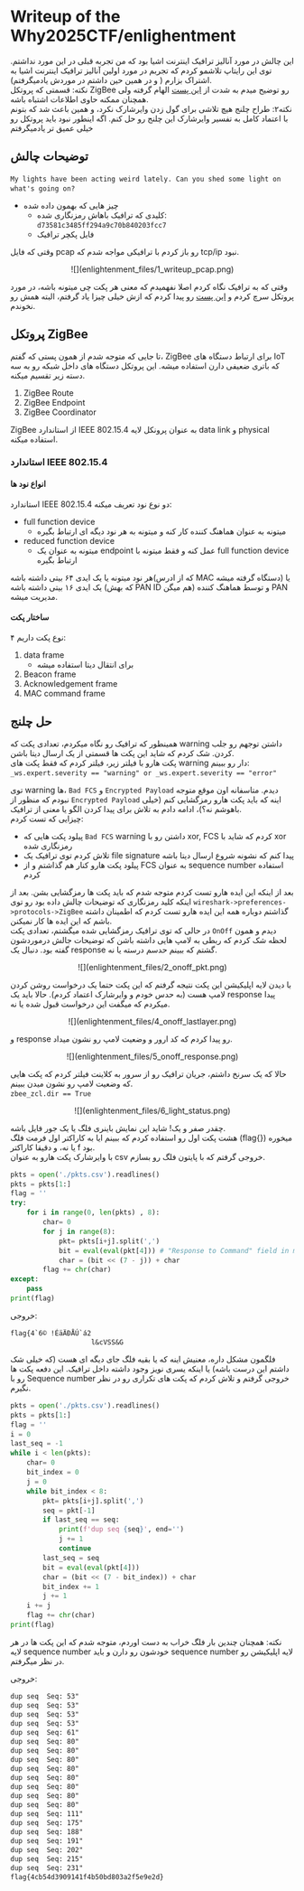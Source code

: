 
# Writeup of the Why2025CTF/enlighentment

این چالش در مورد آنالیز ترافیک اینترنت اشیا بود که من تجربه قبلی در این مورد نداشتم. توی این رایتاپ تلاشمو کردم که تجربم در مورد اولین آنالیز ترافیک اینترنت اشیا به اشتراک بزارم ( و در همین حین داشتم در موردش یادمیگرفتم).  
نکته: قسمتی که پروتکل 
ZigBee 
رو توضیح میدم به شدت از [این پست](https://www.exploitsecurity.io/post/zigbee-protocol) 
الهام گرفته ولی همچنان ممکنه حاوی اطلاعات اشتباه باشه.  
نکته۲: طراح چلنج هیچ تلاشی برای گول زدن وایرشارک نکرد، و همین باعث شد که بتونم با اعتماد کامل به تفسیر وایرشارک این چلنج رو حل کنم. اگه اینطور نبود باید پروتکل رو خیلی عمیق تر یادمیگرفتم
## توضیحات چالش

`My lights have been acting weird lately. Can you shed some light on what's going on?`  

- چیز هایی که بهمون داده شده  
	- کلیدی که ترافیک باهاش رمزنگاری شده: `d73581c3485ff294a9c70b840203fcc7`
	- فایل پکچر ترافیک  

وقتی که فایل pcap رو باز کردم با ترافیکی مواجه شدم که tcp/ip نبود.  

<center>
![](enlightenment_files/1_writeup_pcap.png)
</center>

وقتی که به ترافیک نگاه کردم اصلا نفهمیدم که معنی هر پکت چی میتونه باشه، در مورد پروتکل سرچ کردم و [این پست](https://www.exploitsecurity.io/post/zigbee-protocol)
رو پیدا کردم که ازش خیلی چیزا یاد گرفتم، البته همش رو نخوندم.  
## پروتکل ZigBee
تا جایی که متوجه شدم از همون پستی که گفتم، ZigBee برای ارتباط دستگاه های IoT که باتری ضعیفی دارن استفاده میشه. این پروتکل دستگاه های داخل شبکه رو به سه دسته زیر تقسیم میکنه.  
1. ZigBee Route  
2. ZigBee Endpoint  
3. ZigBee Coordinator  

ZigBee
از استاندارد
IEEE 802.15.4
به عنوان پرونکل لایه
data link
و
physical
استفاده میکنه.  
### استاندارد IEEE 802.15.4
#### انواع نود ها
استاندارد
IEEE 802.15.4
دو نوع نود تعریف میکنه:

- full function device  
	- میتونه به عنوان هماهنگ کننده کار کنه و میتونه به هر نود دیگه ای ارتباط بگیره  
- reduced function device  
	- میتونه به عنوان یک endpoint عمل کنه و فقط میتونه با full function device ارتباط بگیره  

هر نود میتونه یا یک ایدی ۶۴ بیتی داشته باشه(که از ادرس MAC دستگاه گرفته میشه) یا یک ایدی ۱۶ بیتی داشته باشه (که بهش  PAN ID هم میگن) و توسط هماهنگ کننده PAN مدیریت میشه.  

#### ساختار پکت
۴ نوع پکت داریم:

1. data frame  
	- برای انتقال دیتا استفاده میشه  
2. Beacon frame  
3. Acknowledgement frame  
4. MAC command frame  

## حل چلنج
همینطور که ترافیک رو نگاه میکردم، تعدادی پکت که warning داشتن توجهم رو جلب کردن. شک کردم که شاید این پکت ها قسمتی از یک ارسال دیتا باشن.  
پکت هارو با فیلتر زیر، فیلتر کردم که فقط پکت های warning دار رو ببینم:  
`_ws.expert.severity == "warning" or _ws.expert.severity == "error"`  

توی warning ها، `Bad FCS` و `Encrypted Payload` دیدم. متاسفانه اون موقع متوجه نبودم که منظور از `Encrypted Payload` اینه که باید پکت هارو رمزگشایی کنم (خیلی باهوشم نه؟)، ادامه دادم به تلاش برای پیدا کردن الگو یا معنی از ترافیک.  
چیزایی که تست کردم:  

- پیلود پکت هایی که `Bad FCS` warning داشتن رو با xor, FCS کردم که شاید با xor رمزنگاری شده  
- تلاش کردم توی ترافیک یک file signature پیدا کنم که نشونه شروع ارسال دیتا باشه  
- پیلود پکت هارو کنار هم گذاشتم و از FCS به عنوان sequence number استفاده کردم

بعد از اینکه این ایده هارو تست کردم متوجه شدم که باید پکت ها رمزگشایی بشن. بعد از اینکه کلید رمزنگاری که توضیحات چالش داده بود رو توی
`wireshark->preferences->protocols->ZigBee`
گذاشتم دوباره همه این ایده هارو تست کردم که اطمینان داشته باشم که این ایده ها کار نمیکنن.  
در حالی که توی ترافیک رمزگشایی شده میگشتم، تعدادی پکت `OnOff` دیدم و همون لحظه شک کردم که ربطی به لامپ هایی داشته باشن که توضیحات جالش درموردشون گفته بود. دنبال یک response گشتم که ببینم حدسم درسته یا نه.  

<center>
![](enlightenment_files/2_onoff_pkt.png)
</center>

با دیدن لایه اپلیکیشن این پکت نتیجه گرفتم که این پکت حتما یک درخواست روشن کردن لامپ هست (به حدس خودم و وایرشارک اعتماد کردم). حالا باید یک response پیدا میکردم که میگفت این درخواست قبول شده یا نه.  

<center>
![](enlightenment_files/4_onoff_lastlayer.png)
</center>

و response رو پیدا کردم که کد ارور و وضعیت لامپ رو نشون میداد.  

<center>
![](enlightenment_files/5_onoff_response.png)
</center>

حالا که یک سرنخ داشتم، جریان ترافیک رو از سرور به کلاینت فیلتر کردم که پکت هایی که  وضعیت لامپ رو نشون میدن ببینم.  
`zbee_zcl.dir == True`  

<center>
![](enlightenment_files/6_light_status.png)
</center>

چقدر صفر و یک! شاید این نمایش باینری فلگ یا یک جور فایل باشه.  
هشت پکت اول رو استفاده کردم که ببینم ایا به کاراکتر اول فرمت فلگ (flag{}) میخوره یا نه، و دقیقا کاراکتر f بود.  
با وایرشارک پکت هارو به عنوان csv خروجی گرفتم که با پایتون فلگ رو بسازم.  
```python
pkts = open('./pkts.csv').readlines()
pkts = pkts[1:]
flag = ''
try:
    for i in range(0, len(pkts) , 8):
        char= 0
        for j in range(8):
            pkt= pkts[i+j].split(',')
            bit = eval(eval(pkt[4])) # "Response to Command" field in my dissection was at index 4
            char = (bit << (7 - j)) + char
        flag += chr(char)
except:
    pass
print(flag)
```
خروجی:  
```
flag{4`6© !ÉäÄÐÅÚ`á2
                    l&cVSS&G
```
فلگمون مشکل داره، معنیش اینه که یا بقیه فلگ جای دیگه ای هست (که خیلی شک داشتم این درست باشه) یا اینکه یسری نویز وجود داشته داخل ترافیک. این دفعه پکت ها رو با Sequence number‌ خروجی گرفتم و تلاش کردم که پکت های تکراری رو در نظر نگیرم.  

```python
pkts = open('./pkts.csv').readlines()
pkts = pkts[1:]
flag = ''
i = 0
last_seq = -1
while i < len(pkts):
    char= 0
    bit_index = 0
    j = 0
    while bit_index < 8:
        pkt= pkts[i+j].split(',')
        seq = pkt[-1]
        if last_seq == seq:
            print(f'dup seq {seq}', end='')
            j += 1
            continue
        last_seq = seq
        bit = eval(eval(pkt[4]))
        char = (bit << (7 - bit_index)) + char
        bit_index += 1
        j += 1
    i += j
    flag += chr(char)
print(flag)

```
نکته: همچنان چندین بار فلگ خراب به دست اوردم، متوجه شدم که این پکت ها در هر لایه sequence number خودشون رو دارن و باید sequence number لایه اپلیکیشن رو در نظر میگرفتم.  

خروجی:  
```
dup seq  Seq: 53"
dup seq  Seq: 53"
dup seq  Seq: 53"
dup seq  Seq: 53"
dup seq  Seq: 61"
dup seq  Seq: 80"
dup seq  Seq: 80"
dup seq  Seq: 80"
dup seq  Seq: 80"
dup seq  Seq: 80"
dup seq  Seq: 80"
dup seq  Seq: 80"
dup seq  Seq: 80"
dup seq  Seq: 111"
dup seq  Seq: 175"
dup seq  Seq: 188"
dup seq  Seq: 191"
dup seq  Seq: 202"
dup seq  Seq: 215"
dup seq  Seq: 231"
flag{4cb54d3909141f4b50bd803a2f5e9e2d}
```
